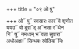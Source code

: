 +++
title = "०९ ओ षु"

+++
ओ᳓ षु᳓ स्वसारः कार᳓वे शृणोत  
ययउ᳓ वो दूरा᳓द् अ᳓नसा र᳓थेन  
नि᳓ षू᳓ नमध्वम् भ᳓वता सुपारा᳓  
अधोअक्षाः᳓ सिन्धवः स्रोतिया᳓भिः